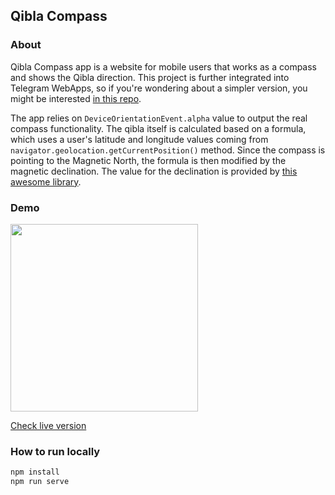 ## Qibla Compass

### About
Qibla Compass app is a website for mobile users that works as a compass and shows the Qibla direction. 
This project is further integrated into Telegram WebApps, so if you're wondering about a simpler version, you might be interested [in this repo](https://github.com/truth7eeker/qibla-app-web).

The app relies on `DeviceOrientationEvent.alpha` value to output the real compass functionality. The qibla itself is calculated based on a formula, which uses 
a user's latitude and longitude values coming from `navigator.geolocation.getCurrentPosition()` method. Since the compass is pointing to the Magnetic North, the formula is
then modified by the magnetic declination. The value for the declination is provided by [this awesome library](https://github.com/naturalatlas/geomagnetism).

### Demo
<img src="http://dl3.joxi.net/drive/2023/01/23/0050/3554/3292642/42/25665dad35.jpg" width="300" />

[Check live version](https://curious-sfogliatella-3f6a36.netlify.app/)

### How to run locally
```sh
npm install
npm run serve
